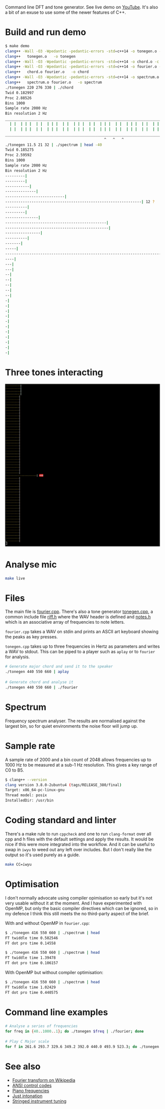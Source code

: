 Command line DFT and tone generator. See live demo on
[YouTube](https://www.youtube.com/watch?v=hwsOKpBg6zo). It's also a bit of an
exuse to use some of the newer features of C++.

# Build and run demo
```bash
$ make demo
clang++ -Wall -O3 -Wpedantic -pedantic-errors -std=c++14 -o tonegen.o -c tonegen.cpp
clang++   tonegen.o   -o tonegen
clang++ -Wall -O3 -Wpedantic -pedantic-errors -std=c++14 -o chord.o -c chord.cpp
clang++ -Wall -O3 -Wpedantic -pedantic-errors -std=c++14 -o fourier.o -c fourier.cpp
clang++   chord.o fourier.o   -o chord
clang++ -Wall -O3 -Wpedantic -pedantic-errors -std=c++14 -o spectrum.o -c spectrum.cpp
clang++   spectrum.o fourier.o   -o spectrum
./tonegen 220 276 330 | ./chord
Twid 0.182997
Proc 2.88526
Bins 1000
Sample rate 2000 Hz
Bin resolution 2 Hz
__________________________________________________________________________
  | |  | | |  | |  | | |  | |  | | |  | |  | | |  | |  | | |  | |  | | |  
  | |  | | |  | |  | | |  | |  | | |  | |  | | |  | |  | | |  | |  | | |  
__________________________________________________________________________
                                             ^   ^   ^                    
./tonegen 11.5 21 32 | ./spectrum | head -40
Twid 0.185275
Proc 2.59592
Bins 1000
Sample rate 2000 Hz
Bin resolution 2 Hz
---------| 
---------| 
-----------| 
--------------| 
---------------------------| 
--------------------------------------------------------------| 12 ?
----------| 
---------| 
---------------| 
----------------------------------------------| 
-----------------------------------------------| 
----------------| 
----------| 
-------| 
-----| 
---------------------------------------------------------------------------| 32 B0
----| 
---| 
---| 
--| 
--| 
--| 
--| 
--| 
-| 
-| 
-| 
-| 
-| 
-| 
-| 
-| 
-| 
-| 
-| 

```

# Three tones interacting
![](fourier.gif)

# Analyse mic
```bash
make live
```
# Files
The main file is [fourier.cpp](fourier.cpp). There's also a tone generator
[tonegen.cpp](tonegen.cpp), a common include file [riff.h](riff.h) where the
WAV header is defined and [notes.h](notes.h) which is an associative array of
frequencies to note letters.

```fourier.cpp``` takes a WAV on stdin and prints an ASCII art keyboard showing
the peaks as key presses.

```tonegen.cpp``` takes up to three frequencies in Hertz as parameters and
writes a WAV to stdout. This can be piped to a player such as ```aplay``` or to
```fourier``` for analysis.

```bash
# Generate major chord and send it to the speaker
./tonegen 440 550 660 | aplay

# Generate chord and analyse it
./tonegen 440 550 660 | ./fourier
```

# Spectrum
Frequency spectrum analyser. The results are normalised against the largest
bin, so for quiet environments the noise floor will jump up.


# Sample rate
A sample rate of 2000 and a bin count of 2048 allows frequencies up to 1000 Hz
to be measured at a sub-1 Hz resolution. This gives a key range of C0 to B5.

```bash
$ clang++ --version
clang version 3.8.0-2ubuntu4 (tags/RELEASE_380/final)
Target: x86_64-pc-linux-gnu
Thread model: posix
InstalledDir: /usr/bin
```

# Coding standard and linter
There's a make rule to run ```cppcheck``` and one to run ```clang-format```
over all cpp and h files with the default settings and apply the results. It
would be nice if this were more integrated into the workflow. And it can be
useful to swap in ```iwyu``` to weed out any left over includes. But I don't
really like the output so it's used purely as a guide.
```bash
make CC=iwyu
```

# Optimisation
I don't normally advocate using compiler opimisation so early but it's not very
usable without it at the moment. And I have experimented with OpenMP, but only
the basic compiler directives which can be ignored, so in my defence I think
this still meets the no third-party aspect of the brief.

With and without OpenMP in ```fourier.cpp```:
```bash
$ ./tonegen 416 550 660 | ./spectrum | head
FT twiddle time 0.582546
FT dot pro time 0.14558
```

```bash
$ ./tonegen 416 550 660 | ./spectrum | head
FT twiddle time 1.39478
FT dot pro time 0.106157
```

With OpenMP but without compiler optimisation:
```bash
$ ./tonegen 416 550 660 | ./spectrum | head
FT twiddle time 1.02429
FT dot pro time 0.440575
```

# Command line examples
```bash
# Analyse a series of frequencies
for freq in {40..1000..1}; do ./tonegen $freq | ./fourier; done

# Play C Major scale
for f in 261.6 293.7 329.6 349.2 392.0 440.0 493.9 523.3; do ./tonegen $f | aplay -q; done
```

# See also
* [Fourier transform on Wikipedia](https://en.wikipedia.org/wiki/Fourier_transform#Example)
* [ANSI control codes](http://misc.flogisoft.com/bash/tip_colors_and_formatting)
* [Piano frequencies](https://en.wikipedia.org/wiki/Piano_key_frequencies)
* [Just intonation](https://en.wikipedia.org/wiki/Just_intonation)
* [Stringed instrument tuning](https://en.wikipedia.org/wiki/Stringed_instrument_tunings)
